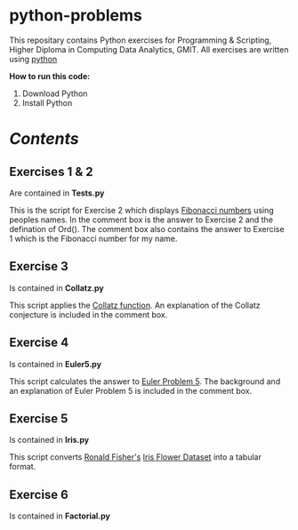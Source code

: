 # python-problems
This repositary contains Python exercises for Programming & Scripting, Higher Diploma in Computing Data Analytics, GMIT.
All exercises are written using [python](https://www.python.org/)

**How to run this code:**
1. Download Python
2. Install Python

# *Contents*

## Exercises 1 & 2
Are contained in **Tests.py**

This is the script for Exercise 2 which displays [Fibonacci numbers](https://en.wikipedia.org/wiki/Fibonacci_number) using peoples names.
In the comment box is the answer to Exercise 2 and the defination of Ord().
The comment box also contains the answer to Exercise 1 which is the Fibonacci number for my name.

## Exercise 3
Is contained in **Collatz.py**

This script applies the [Collatz function](https://en.wikipedia.org/wiki/Collatz_conjecture).  An explanation of the Collatz conjecture is included in the comment box.

## Exercise 4
Is contained in **Euler5.py**

This script calculates the answer to [Euler Problem 5](https://projecteuler.net/problem=5).  The background and an explanation of Euler Problem 5 is included in the comment box. 

## Exercise 5
Is contained in **Iris.py**

This script converts [Ronald Fisher's](https://en.wikipedia.org/wiki/Ronald_Fisher) [Iris Flower Dataset](https://en.wikipedia.org/wiki/Iris_flower_data_set) into a tabular format.  

## Exercise 6
Is contained in **Factorial.py**

